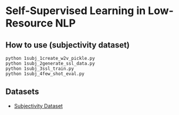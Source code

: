 # Self-Supervised Learning in Low-Resource NLP

## How to use (subjectivity dataset)
```
python 1subj_1create_w2v_pickle.py
python 1subj_2generate_ssl_data.py
python 1subj_3ssl_train.py
python 1subj_4few_shot_eval.py
```

## Datasets
- [Subjectivity Dataset](http://www.cs.cornell.edu/people/pabo/movie-review-data/)

